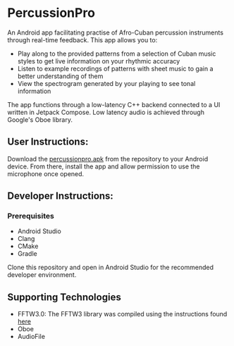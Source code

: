 # PercussionPro

An Android app facilitating practise of Afro-Cuban percussion instruments through real-time feedback. This app allows you to:
 - Play along to the provided patterns from a selection of Cuban music styles to get live information on your rhythmic accuracy
 - Listen to example recordings of patterns with sheet music to gain a better understanding of them
 - View the spectrogram generated by your playing to see tonal information

The app functions through a low-latency C++ backend connected to a UI written in Jetpack Compose. Low latency audio is achieved through Google's Oboe library.

## User Instructions:
Download the [percussionpro.apk](https://github.com/k-b-2/PercussionPro/blob/main/percussionpro.apk) from the repository to your Android device. From there, install the app and allow permission to use the microphone once opened.

## Developer Instructions:

### Prerequisites
  - Android Studio
  - Clang
  - CMake
  - Gradle

Clone this repository and open in Android Studio for the recommended developer environment. 

## Supporting Technologies
 - FFTW3.0: The FFTW3 library was compiled using the instructions found [here](https://github.com/Lauszus/fftw3-android)
 - Oboe
 - AudioFile
